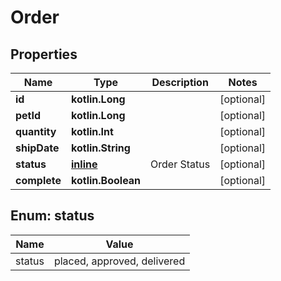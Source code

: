 
# Order

## Properties
Name | Type | Description | Notes
------------ | ------------- | ------------- | -------------
**id** | **kotlin.Long** |  |  [optional]
**petId** | **kotlin.Long** |  |  [optional]
**quantity** | **kotlin.Int** |  |  [optional]
**shipDate** | **kotlin.String** |  |  [optional]
**status** | [**inline**](#Status) | Order Status |  [optional]
**complete** | **kotlin.Boolean** |  |  [optional]


<a name="Status"></a>
## Enum: status
Name | Value
---- | -----
status | placed, approved, delivered



